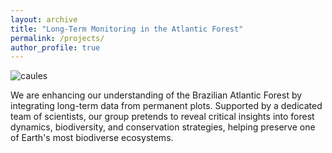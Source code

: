 ```yaml
---
layout: archive
title: "Long-Term Monitoring in the Atlantic Forest"
permalink: /projects/
author_profile: true
---
```

![caules](https://rededama.github.io/images/caules.jpg)

We are enhancing our understanding of the Brazilian Atlantic Forest by integrating long-term data from permanent plots. Supported by a dedicated team of scientists, our group pretends to reveal critical insights into forest dynamics, biodiversity, and conservation strategies, helping preserve one of Earth's most biodiverse ecosystems.





